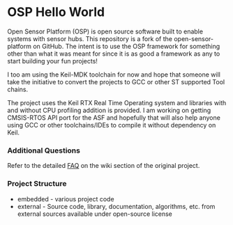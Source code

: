 OSP Hello World
===============

Open Sensor Platform (OSP) is open source software built to enable
systems with sensor hubs. This repository is a fork of the open-sensor-platform on GitHub. The intent is to use the OSP framework for something other than what it was meant for since it is as good a framework as any to start building your fun projects!

I too am using the Keil-MDK toolchain for now and hope that someone will take the initiative to convert the projects to GCC or other ST supported Tool chains.

The project uses the Keil RTX Real Time Operating system and libraries with and without CPU profiling addition is provided. I am working on getting CMSIS-RTOS API port for the ASF and hopefully that will also help anyone using GCC or other toolchains/IDEs to compile it without dependency on Keil.

### Additional Questions

Refer to the detailed [FAQ](https://github.com/sensorplatforms/open-sensor-platform/wiki) on the wiki section of the original project.


### Project Structure
  * embedded - various project code 
  * external - Source code, library, documentation, algorithms, etc. from external sources available under open-source license
